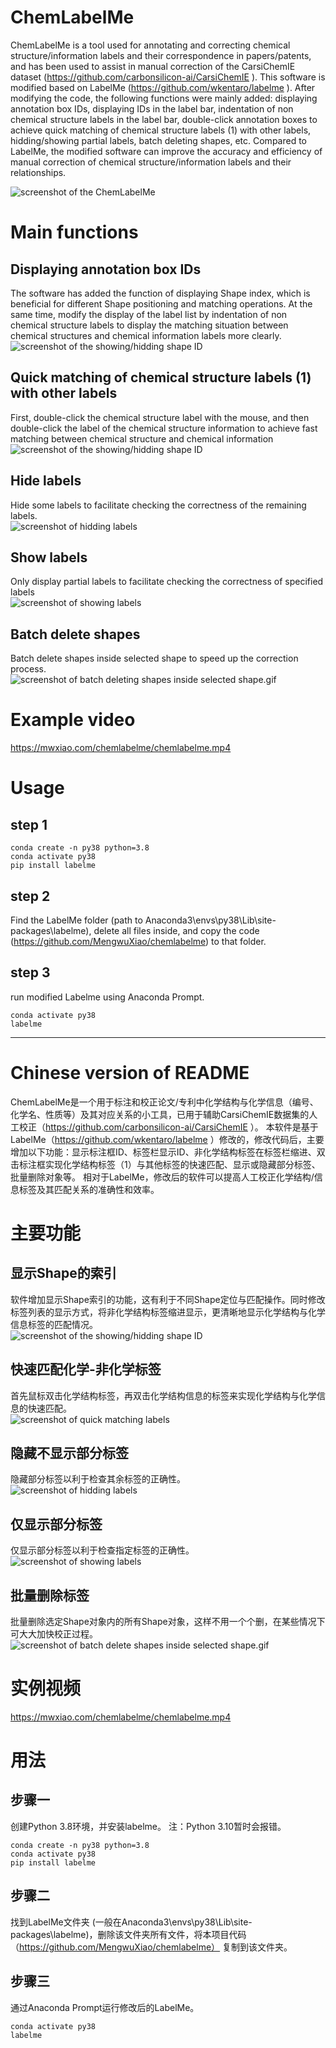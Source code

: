 # ChemLabelMe

ChemLabelMe is a tool used for annotating and correcting chemical structure/information labels and their correspondence in papers/patents, and has been used to assist in manual correction of the CarsiChemIE dataset (https://github.com/carbonsilicon-ai/CarsiChemIE ). This software is modified based on LabelMe (https://github.com/wkentaro/labelme ). After modifying the code, the following functions were mainly added: displaying annotation box IDs, displaying IDs in the label bar, indentation of non chemical structure labels in the label bar, double-click annotation boxes to achieve quick matching of chemical structure labels (1) with other labels, hidding/showing partial labels, batch deleting shapes, etc. Compared to LabelMe, the modified software can improve the accuracy and efficiency of manual correction of chemical structure/information labels and their relationships.

 ![screenshot of the ChemLabelMe](image/example.jpg "screenshot of the ChemLabelMe")


# Main functions
## Displaying annotation box IDs   
The software has added the function of displaying Shape index, which is beneficial for different Shape positioning and matching operations. At the same time, modify the display of the label list by indentation of non chemical structure labels to display the matching situation between chemical structures and chemical information labels more clearly.  
![screenshot of the showing/hidding shape ID](image/ShowShapeID.gif "Show/Hide Shape Index")

## Quick matching of chemical structure labels (1) with other labels    
First, double-click the chemical structure label with the mouse, and then double-click the label of the chemical structure information to achieve fast matching between chemical structure and chemical information  
![screenshot of the showing/hidding shape ID](image/QuickMatching.gif "Quick matching of chemical structure labels (1) with other labels")

## Hide labels
Hide some labels to facilitate checking the correctness of the remaining labels.  
![screenshot of hidding labels](image/HideLabels.gif "Hide labels")


## Show labels 
Only display partial labels to facilitate checking the correctness of specified labels  
![screenshot of showing labels](image/ShowLabels.gif "Show labels")


## Batch delete shapes  
Batch delete shapes inside selected shape to speed up the correction process.  
![screenshot of batch deleting shapes inside selected shape.gif](image/BatchDelShapes.gif "Batch delete shapes inside selected shape")


# Example video
https://mwxiao.com/chemlabelme/chemlabelme.mp4  


# Usage   
## step 1  
```
conda create -n py38 python=3.8  
conda activate py38  
pip install labelme  
```  

## step 2  
Find the LabelMe folder (path to Anaconda3\envs\py38\Lib\site-packages\labelme), delete all files inside, and copy the code (https://github.com/MengwuXiao/chemlabelme) to that folder.  

## step 3  
run modified Labelme using Anaconda Prompt.   
```   
conda activate py38  
labelme   
```  


---  
# Chinese version of README   

ChemLabelMe是一个用于标注和校正论文/专利中化学结构与化学信息（编号、化学名、性质等）及其对应关系的小工具，已用于辅助CarsiChemIE数据集的人工校正（https://github.com/carbonsilicon-ai/CarsiChemIE ）。 本软件是基于LabelMe（https://github.com/wkentaro/labelme ）修改的，修改代码后，主要增加以下功能：显示标注框ID、标签栏显示ID、非化学结构标签在标签栏缩进、双击标注框实现化学结构标签（1）与其他标签的快速匹配、显示或隐藏部分标签、批量删除对象等。 相对于LabelMe，修改后的软件可以提高人工校正化学结构/信息标签及其匹配关系的准确性和效率。


# 主要功能
## 显示Shape的索引  
软件增加显示Shape索引的功能，这有利于不同Shape定位与匹配操作。同时修改标签列表的显示方式，将非化学结构标签缩进显示，更清晰地显示化学结构与化学信息标签的匹配情况。    
![screenshot of the showing/hidding shape ID](image/ShowShapeID.gif "Show/Hide Shape Index")

## 快速匹配化学-非化学标签    
首先鼠标双击化学结构标签，再双击化学结构信息的标签来实现化学结构与化学信息的快速匹配。  
![screenshot of quick matching labels](image/QuickMatching.gif "Quick matching of chemical structure labels (1) with other labels")

## 隐藏不显示部分标签  
隐藏部分标签以利于检查其余标签的正确性。   
![screenshot of hidding labels](image/HideLabels.gif "Hide labels")


## 仅显示部分标签  
仅显示部分标签以利于检查指定标签的正确性。     
![screenshot of showing labels](image/ShowLabels.gif "Show labels")


## 批量删除标签  
批量删除选定Shape对象内的所有Shape对象，这样不用一个个删，在某些情况下可大大加快校正过程。  
![screenshot of batch delete shapes inside selected shape.gif](image/BatchDelShapes.gif "Batch deleting shapes inside selected shape")


# 实例视频  
https://mwxiao.com/chemlabelme/chemlabelme.mp4  


# 用法  
## 步骤一  
创建Python 3.8环境，并安装labelme。 注：Python 3.10暂时会报错。  
```
conda create -n py38 python=3.8  
conda activate py38  
pip install labelme  
```  

## 步骤二  
找到LabelMe文件夹 (一般在Anaconda3\envs\py38\Lib\site-packages\labelme)，删除该文件夹所有文件，将本项目代码（https://github.com/MengwuXiao/chemlabelme） 复制到该文件夹。  


## 步骤三   
通过Anaconda Prompt运行修改后的LabelMe。    
```   
conda activate py38  
labelme   
```   
